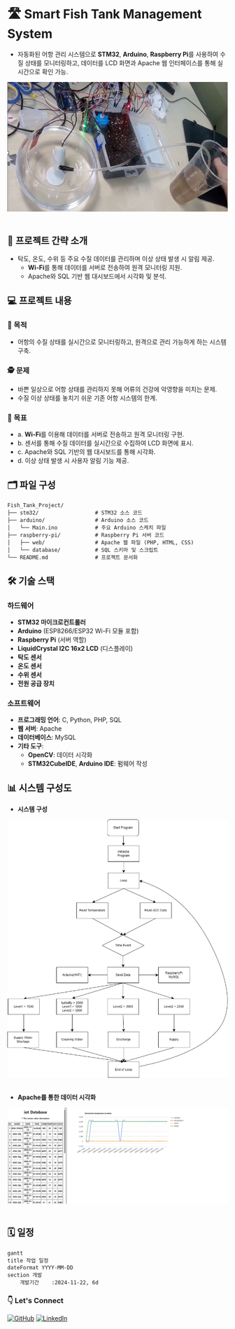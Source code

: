 # 🛣️ Smart Fish Tank Management System

  - 자동화된 어항 관리 시스템으로 **STM32**, **Arduino**, **Raspberry Pi**를 사용하여 수질 상태를 모니터링하고, 데이터를 LCD 화면과 Apache 웹 인터페이스를 통해 실시간으로 확인 가능.

![결과물 사진](./images/main.png)
<br><br>

## 📁 프로젝트 간략 소개

- 탁도, 온도, 수위 등 주요 수질 데이터를 관리하며 이상 상태 발생 시 알림 제공.
  - **Wi-Fi**를 통해 데이터를 서버로 전송하여 원격 모니터링 지원.
  - Apache와 SQL 기반 웹 대시보드에서 시각화 및 분석.

## 💻 프로젝트 내용

### 🎯 목적
- 어항의 수질 상태를 실시간으로 모니터링하고, 원격으로 관리 가능하게 하는 시스템 구축.

### 🕵️ 문제
- 바쁜 일상으로 어항 상태를 관리하지 못해 어류의 건강에 악영향을 미치는 문제.
- 수질 이상 상태를 놓치기 쉬운 기존 어항 시스템의 한계.

### 🎣 목표
- a. **Wi-Fi**를 이용해 데이터를 서버로 전송하고 원격 모니터링 구현.
- b. 센서를 통해 수질 데이터를 실시간으로 수집하여 LCD 화면에 표시.
- c. Apache와 SQL 기반의 웹 대시보드를 통해 시각화.
- d. 이상 상태 발생 시 사용자 알림 기능 제공.

## 🗂️ 파일 구성

```
Fish_Tank_Project/
├── stm32/                  # STM32 소스 코드
├── arduino/                # Arduino 소스 코드
│   └── Main.ino            # 주요 Arduino 스케치 파일
├── raspberry-pi/           # Raspberry Pi 서버 코드
│   ├── web/                # Apache 웹 파일 (PHP, HTML, CSS)
│   └── database/           # SQL 스키마 및 스크립트
└── README.md               # 프로젝트 문서화
```

## 🛠️ 기술 스택

### **하드웨어**
- **STM32 마이크로컨트롤러**
- **Arduino** (ESP8266/ESP32 Wi-Fi 모듈 포함)
- **Raspberry Pi** (서버 역할)
- **LiquidCrystal I2C 16x2 LCD** (디스플레이)
- **탁도 센서**
- **온도 센서**
- **수위 센서**
- **전원 공급 장치**

### **소프트웨어**
- **프로그래밍 언어**: C, Python, PHP, SQL
- **웹 서버**: Apache
- **데이터베이스**: MySQL
- **기타 도구**:
  - **OpenCV**: 데이터 시각화
  - **STM32CubeIDE**, **Arduino IDE**: 펌웨어 작성

## 📊 시스템 구성도

- **시스템 구성**

![시스템 구성도](./images/diagram.png)
<br><br>

- **Apache를 통한 데이터 시각화**

![Apache Visualization](./images/apache.png)
<br><br>

## 🗓 일정
```mermaid
gantt
title 작업 일정
dateFormat YYYY-MM-DD
section 개발
    개발기간    :2024-11-22, 6d
```

### 👇 Let's Connect

[![GitHub](https://img.shields.io/badge/GitHub-Profile-blue?logo=github)](https://github.com/Kwonsiwoo2)  [![LinkedIn](https://img.shields.io/badge/LinkedIn-Profile-blue?logo=linkedin)](https://www.linkedin.com/in/%EC%8B%9C%EC%9A%B0-%EA%B6%8C-064765341/)

